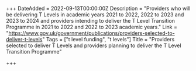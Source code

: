+++
DateAdded = 2022-09-13T00:00:00Z
Description = "Providers who will be delivering T Levels in academic years 2021 to 2022, 2022 to 2023 and 2023 to 2024 and providers intending to deliver the T Level Transition Programme in 2021 to 2022 and 2022 to 2023 academic years."
Link = "https://www.gov.uk/government/publications/providers-selected-to-deliver-t-levels"
Tags = ["t level funding", "t levels"]
Title = "Providers selected to deliver T Levels and providers planning to deliver the T Level Transition Programme"

+++
